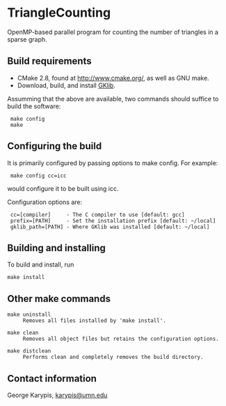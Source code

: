 # TriangleCounting
OpenMP-based parallel program for counting the number of triangles in a sparse graph.


## Build requirements
 - CMake 2.8, found at http://www.cmake.org/, as well as GNU make. 
 - Download, build, and install [GKlib](https://github.com/KarypisLab/GKlib).

Assumming that the above are available, two commands should suffice to 
build the software:

     make config 
     make


## Configuring the build
It is primarily configured by passing options to make config. For example:

     make config cc=icc

would configure it to be built using icc.

Configuration options are:

     cc=[compiler]     - The C compiler to use [default: gcc]
     prefix=[PATH]     - Set the installation prefix [default: ~/local]
     gklib_path=[PATH] - Where GKlib was installed [default: ~/local]


## Building and installing
To build and install, run

    make install

## Other make commands
    make uninstall 
         Removes all files installed by 'make install'.
   
    make clean 
         Removes all object files but retains the configuration options.
   
    make distclean 
         Performs clean and completely removes the build directory.

## Contact information
George Karypis, karypis@umn.edu
